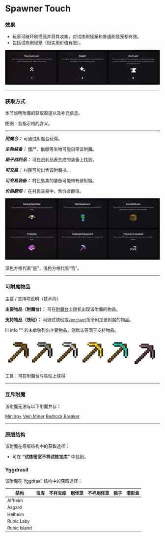 # Spawner Touch
### 效果
*   玩家可破坏刷怪笼并将其收集，对试炼刷怪笼和普通刷怪笼都有效。
*   包括试炼刷怪笼（但实用价值有限）。

![](/images/voxel/enchantment/tools-enchantment/image_1756618432104_828.png)

* * *

### 获取方式

本节说明附魔的获取渠道以及补充信息。

图例：各指示格的含义。[](#legend-explanations-of-each-box)

* * *

_**附魔台：**_ 可通过附魔台获得。

_**生物装备：**_ 僵尸、骷髅等生物可能自带该附魔。

_**箱子战利品：**_ 可在战利品表生成的装备上找到。

_**可交易：**_ 村民可能出售该附魔书。

_**可交易装备：**_ 村民售卖的装备可能带有该附魔。

_**价格翻倍：**_ 在村民交易中，售价会翻倍。

![](/images/voxel/enchantment/tools-enchantment/image_1756618432104_146.png)

深色方格代表“是”，浅色方格代表“否”。

* * *

### 可附魔物品
主要 / 支持项说明（技术向）[](#explanation-primary-supported-technical)

**主要物品（附魔台）：** 可在[附魔台](https://minecraft.wiki/w/Enchanting_table)上随机出现该附魔的物品。

**支持物品（铁砧）：** 可通过铁砧或[`/enchant`](https://minecraft.wiki/w/Commands/enchant)指令附加该附魔的物品。

!!! info ""
    若未单独列出主要物品，则默认等同于支持物品。

![](/images/voxel/enchantment/tools-enchantment/image_1756618432104_976.png)

工具：可在附魔台与铁砧上获得

* * *

### 互斥附魔

该附魔无法与以下附魔共存：

[Mining+](/external/neoenchants/enchantment/tools-enchantment/mining+) [Vein Miner](/external/neoenchants/enchantment/tools-enchantment/vein-miner) [Bedrock Breaker](/external/neoenchants/enchantment/tools-enchantment/bedrock-breaker)

* * *

### 原版结构

该附魔在原版结构中的获取途径：

*   可在 **“试炼密室不祥试炼宝库”** 中找到。

### Yggdrasil

该附魔在 Yggdrasil 结构中的获取途径：

| 结构 | 宝库 | 不祥宝库 | 刷怪笼 | 不祥刷怪笼 | 箱子 | 潜影盒 |
| --- | --- | --- | --- | --- | --- | --- |
| Alfheim |  |  |  |  |  |  |
| Asgard |  |  |  |  |  |  |
| Helheim |  |  |  |  |  |  |
| Runic Laby |  |  |  |  |  |  |
| Runic Island |  |  |  |  |  |  |
